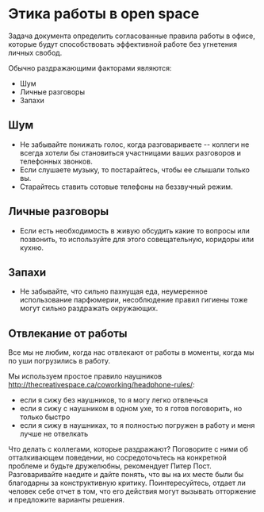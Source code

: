 # Этика работы в open space

Задача документа определить согласованные правила работы в офисе, которые будут способствовать эффективной работе без угнетения личных свобод.

Обычно раздражающими факторами являются:

* Шум
* Личные разговоры
* Запахи

## Шум

* Не забывайте понижать голос, когда разговариваете -- коллеги не всегда хотели бы становиться участницами ваших разговоров и телефонных звонков.
* Если слушаете музыку, то постарайтесь, чтобы ее слышали только вы.
* Старайтесь ставить сотовые телефоны на беззвучный режим.

## Личные разговоры

* Если есть необходимость в живую обсудить какие то вопросы или позвонить, то используйте для этого совещательную, коридоры или кухню.

## Запахи

* Не забывайте, что сильно пахнущая еда, неумеренное использование парфюмерии, несоблюдение правил гигиены тоже могут сильно раздражать окружающих.

## Отвлекание от работы

Все мы не любим, когда нас отвлекают от работы в моменты, когда мы по уши погрузились в работу. 

Мы используем простое правило наушников http://thecreativespace.ca/coworking/headphone-rules/: 

* если я сижу без наушников, то я могу легко отвлечься
* если я сижу с наушником в одном ухе, то я готов поговорить, но только быстро
* если я сижу в наушниках, то я полностью погружен в работу и меня лучше не отвелкать

Что делать с коллегами, которые раздражают? Поговорите с ними об отталкивающем поведении, но сосредоточьтесь на конкретной проблеме и будьте дружелюбны, рекомендует Питер Пост. Разговаривайте наедите и дайте понять, что вы на их месте были бы благодарны за конструктивную критику. Поинтересуйтесь, отдает ли человек себе отчет в том, что его действия могут вызывать отторжение и предложите варианты решения.

